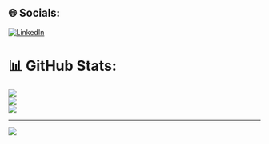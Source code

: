 
## 🌐 Socials:
[![LinkedIn](https://img.shields.io/badge/LinkedIn-%230077B5.svg?logo=linkedin&logoColor=white)](https://linkedin.com/in/https://www.linkedin.com/in/yamsirhp/) 


# 📊 GitHub Stats:
![](https://github-readme-stats.vercel.app/api?username=750mlVodka&theme=react&hide_border=false&include_all_commits=true&count_private=false)<br/>
![](https://github-readme-streak-stats.herokuapp.com/?user=750mlVodka&theme=react&hide_border=false)<br/>
![](https://github-readme-stats.vercel.app/api/top-langs/?username=750mlVodka&theme=react&hide_border=false&include_all_commits=true&count_private=false&layout=compact)

---
[![](https://visitcount.itsvg.in/api?id=750mlVodka&icon=0&color=12)](https://visitcount.itsvg.in)

<!-- Proudly created with GPRM ( https://gprm.itsvg.in ) -->
